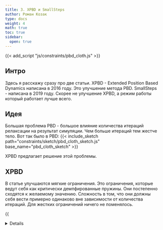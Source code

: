 ```yaml
---
title: 3. XPBD и SmallSteps
author: Роман Козак
type: docs
weight: 4
math: true
toc: true
sidebar:
  open: true
---
```


{{< add_script "js/constraints/pbd_cloth.js" >}}

## Интро

Здесь я расскажу сразу про две статьи.
XPBD - Extended Position Based Dynamics написана в 2016 году. Это улучшение метода PBD.
SmallSteps - написана в 2019 году. Скорее не улучшение XPBD, а режим работы который работает лучше всего.

## Идея

Большая проблема PBD - большое влияние количества итераций релаксации на результат симуляции.
Чем больше итераций тем жестче тело.
Вот так было в PBD:
{{< include_sketch path="constraints/sketch/pbd_cloth_sketch.js" base_name="pbd_cloth_sketch" >}}

XPBD предлагает решение этой проблемы.

## XPBD

В статье улучшаются мягкие ограничения. Это ограничения, которые ведут себя как критически демпфированные пружины.
Они постепенно сходятся к желаемому значению.
Сложность в том, что они должны себя вести примерно одинаково вне зависимости от количества итераций.
Для жестких ограничений ничего не поменялось.

{{<details title="Псевдокод симуляции" closed="true" >}}

```javascript
for (let point of points) {
  // интегрируем позиции точек
  point.p = dt * point.v + dt * dt * point.m_inv * point.fext;
}
// обнуляем лямбды
for (let c of constraints) {
  c.lambda = 0;
}
while (i < max_iterations) {
  for (let c of constraints) {
    // вычисляем delta_lambda
    let delta_lambda = c.compute_delta_lambda();
    let delta_p = c.compute_delta_x(delta_lambda);
    c.lambda += delta_lambda;
    c.update_positions(delta_p);
  }
  i++;
}
// обновляем позиции и скорости
for (let point of points) {
  point.v = (point.p - point.x) / dt;
  point.x = point.p;
}
```

{{< /details >}}

Дальше пойдет математика, которая не нужна для применения.
Кому нужна конечная формула смело пропускайте следующий раздел

### Математика XPBD

Базовая схема такая же как и в PBD. Сначала расчитываем позицию точки $x$ как будто она двигается без ограничений.
Потом применяем ограничения.
{{<details title="Подробнее" closed="true">}}

#### Получаем уравнения

Ограничения действуют силами $f$. У этих ограничений есть потенциальная энергия $U$.

$$
f = -\frac{\partial U(x)}{\partial x}
$$

$$
M \ddot{x} = f
$$

M -- это матрица массы.

$$
M \ddot{x} = -\frac{\partial U(x)}{\partial x}
$$

Теперь используют неявную численную схему:

$$
\begin{equation}
M \frac{x^{n+1} - 2x^n + x^{n-1}}{{\Delta t}^2} = -\frac{\partial U(x^{n+1})}{\partial x}
\end{equation}
$$

Эта схема неявная, так как $x^{n+1}$ зависит от U, которое зависит от $x^{n+1}$.
Для почти всех систем неявная схема абсолютно устойчива.

#### Вводим потенциал

Теперь нужно ввести $U$ для ограничений.
Мы считаем что уравнение ограничения $C(x) = 0$. зависит только от $x$. А еще мы считаем, что оно дифференцируемо.
Вообще можно в качестве потенциала использовать любую функцию, но нам полезно добиться хороших свойств от него.

- $U(x) = 0$ если $C(x) = 0$
  Т.е когда уравнение ограничения выполняется, потенциал равен 0 и сира ограничения тоже равна нулю. Что логично.
- При отклонении от $C(x) = 0$ потенциал растет. Ну и сила ограничения тоже будет расти.

Для этого хорошо подходит квадратичный потенциал:

$$
U(x) = \frac{1}{2} С(x)^T * \alpha^{-1} * C(x)
$$

Здесь $C(x)$ это вектор ограничений, а $\alpha$ это матрица compliance.
Вводится термин compliance $\alpha$: Это параметр обратный жесткости. Оно в пределах $(0; +\inf)$ Чем он больше тем мягче ограничение.
Эта матрица может быть не только диагональной. Благодаря этому можно комбинаю жесткости разных ограничений.

{{<details title="Пример" closed="true">}}
У нас есть простое уравнение пружинки:

$$
C(x) = x = 0
$$

И жесткость пружинки $k = \alpha^{-1}$.

$$
U(x) = \frac{1}{2} (x^T * \alpha^{-1} * x) = \frac{1}{2} k x^2
$$

Тогда сила ограничения будет равна:

$$
f = -\frac{\partial U(x)}{\partial x} = - \nabla C(x) * \alpha^{-1} * C(x)
$$

{{< /details >}}

Дальше вводим переменную $\lambda$ которая будет множителем Лагранжа.

$$
\lambda = -\tilde{\alpha} * C(x)
$$

Это уравнение можно переписать вот так:

$$
C(x) + \tilde{\alpha} * \lambda = 0
$$

Тут $\tilde{\alpha}$ это $\frac{\alpha} {\Delta t^2}$.

#### Уравнения которые нужно решить

Подставляем уравнение силы и $\lambda$ в уравнение движения (1) и получаем финальную систему, которую нужно решить:

$$
\begin{equation}
\begin{aligned}
M(x^{n+1} - \tilde{x}) - \Delta t^2 \nabla C(x^{n+1}) *\lambda^{n+1} = 0 \\\
C(x^{n+1}) + \tilde{\alpha} * \lambda^{n+1} = 0
\end{aligned}
\end{equation}
$$

Где $\tilde{x} = x^n + \Delta t * v^n$

#### Решаем

Получили нашу любимую нелинейную систему уравнений. Нам нужно найти  $x^{n+1}$ и $\lambda^{n+1}$. В общем виде ее решить невозможно.
Поэтому в статье предлагают решать ее итерационным методом Ньютона.
Обозначим уравнения из (2) как

$$
\begin{aligned}
g(x^{n+1}, \lambda^{n+1}) = 0 \\\
h(x^{n+1}, \lambda^{n+1}) = 0
\end{aligned}
$$

Линеаризовываем их относительно $x^{n+1}$ и $\lambda^{n+1}$:

Раньше мы писали ${n+1}$, и это означало значение на следующем шаге. Мы сейчас будем искать $x^{n+1}$ и $\lambda^{n+1}$ итеративно. И поэтому будем писать $x^{i}$ и $\lambda^{i}$, где $i$ -- номер итерации. Т.е. $x^{i}$ это приближение к $x^{n+1}$ на $i$-й итерации.

$$
\begin{bmatrix}
K,  &\nabla C^{T}(x^{i}) \\\
\nabla C{(x^{i})}, &\tilde{\alpha}
\end{bmatrix}
\begin{bmatrix}
\Delta x^{i} \\\
\Delta \lambda^{i}
\end{bmatrix} =
\begin{bmatrix}
g(x^{i}, \lambda^{i}) \\\
h(x^{i}, \lambda^{i})
\end{bmatrix}
$$

Где

$$
\begin{aligned}
&K = \partial{g(x^{n+1}, \lambda^{n+1})} / \partial{x^{n+1}}  = \\\
&= M - \Delta t^2 \nabla C(x^{n+1}) \nabla C^{T}(x^{n+1}) \\\
\end{aligned}
$$

Из этого уравнения мы получаем $\Delta x^{i}$ и $\Delta \lambda^{i}$, которые мы используем для улучшения наших приближений:

$$
\begin{aligned}
x^{i+1} = x^{i} + \Delta x^{i} \\\
\lambda^{i+1} = \lambda^{i} + \Delta \lambda^{i}
\end{aligned}
$$

И так делаем пока не сойдемся.
В качестве начального приближения $x^{0} = \tilde{x}$ и $\lambda^{0} = 0$.

Проблема этого метода в том, что его не всегда просто реализовать. Нужно расчитывать матрицу $K$
у которой второе слагаемое -- Гессиан функции $C(x)$. Это сложно.

#### Упрощаем

- Гессиан ограничений дает поправку как $O(\Delta t^2)$. Это мало. Мы можем его просто выкинуть. Тогда $K = M$. Это константная матрица масс, которая известна с самого начала.
- $g(x^{i}, \lambda^{i}) = 0$.
  Для начальных условий $g(x^{0}, \lambda^{0}) = 0$.
  Остальные итерации изменяют $g$ на малую величину, которая зависит от изменения градиента ограничений. Если ограничение линейное, то $g(x^{i}, \lambda^{i}) = 0$ всегда.

И вот мы получаем простую систему уравнений:

$$
\begin{bmatrix}
M, &\nabla C^{T}(x^{i}) \\\
\nabla C{(x^{i})}, &\tilde{\alpha}
\end{bmatrix}
\begin{bmatrix}
\Delta x^{i} \\\
\Delta \lambda^{i}
\end{bmatrix} =
\begin{bmatrix}
0 \\\
h(x^{i}, \lambda^{i})
\end{bmatrix}
$$

Переписав уравнения в удобной форме получаем:

$$
\begin{equation}
\begin{bmatrix}
\nabla C(x^{i}) M^{-1} \nabla C^{T}(x^{i}) + \tilde{\alpha}
\end{bmatrix}
\Delta \lambda = -C(x^{i}) - \tilde{\alpha} \lambda^{i}
\end{equation}
$$

$$
\begin{equation}
\Delta x = M^{-1} \nabla C^{T}(x^{i}) \Delta \lambda
\end{equation}
$$

{{< /details >}}

### Конец уже близок

В уравнении (3) мы имеем систему линейных уравнений относительно $\Delta \lambda$. Последнее что нужно сделать это решить ее.
Для этого можно использовать  Gauss-Seidel итерации, который уде использовали в PBD.
Если у нас матрица complience диагональная, то каждую $\Delta \lambda$ можно искать вот так:

$$
\begin{equation}
\Delta \lambda_{j} = -\frac{C_{j}(x^{i}) - \tilde{\alpha_{j}} \lambda_{j}^{i}}{\nabla C_{j} M^{-1} \nabla C_{j}^{T} + \tilde{\alpha_{j}}}
\end{equation}
$$

$$
\begin{equation}
\Delta x = M^{-1} \nabla C^{T}(x^{i}) \Delta \lambda
\end{equation}
$$

Где $\tilde{\alpha_{j}}$ это коэффициент compliance(обратная жесткость) для $j$-го ограничения.

И вот наконец-то мы приходим к финальной схеме:
Расчитываем $\Delta \lambda$ по формуле (5), а потом по формуле (4) находим $\Delta x$ И смещаем нужные точки.
И так для каждого ограничения. И повторяем нужное количество итераций.
Что самое крутое, так это то, что для абсолютно жесткого ограничения где $\alpha = 0$ мы получаем PBD если занулим $\alpha$ в формуле (5)

{{< include_sketch path="constraints/sketch/xpbd_cloth_sketch.js" base_name="xpbd_cloth_sketch" >}}

После 10 итераций зависимости жесткости от количества итераций практически нет. И мы можем спокойно настраивать жесткость ткани.

> Коэффициент compliance $\alpha$ для обычной симуляции достаточно маленький. В этой симуляции я делю пользовательское число на 5000. Так что если у вас что-то не работает, то попробуйте уменьшить это число.

Еще из приятностей. У нас есть $\lambda$, с помощью которой можно найти силу ограничения.
И это позволяет делать ограничения, которые можно отключать если силы ограничения становятся слишком большими.

### Дампинг

{{<details title="Дампинг" closed="true">}}
Дампинг здесь вводится через потенциал диссипации энергии.

$$
D(x, v) = \frac{1}{2} \dot{C}(x)^T \beta \dot{C}(x) = \frac{1}{2} v^T*\nabla C(x)^T \beta \nabla C(x) * v
$$

Где $\beta$ это матрица дампинга.

Сила дампинга равна:

$$
f = -\frac{\partial D(x, v)^T}{\partial v} = -\nabla C(x)^T \beta \nabla C(x) * v
$$

Точно также здесь можно ввести переменную $\lambda_{damp}$:

$$
\lambda_{damp} = -\tilde{\beta} \nabla C(x) * v
$$

Где $\tilde{\beta} = \frac{\beta}{\Delta t^2}$

Дальше мы делаем очень крутой переход. Сила дампинга должна быть сонаправлена с силой самого ограничения. Поэтому мы можем просто сложить $\lambda_{elastic}$ и $\lambda_{damp}$ и получить общую силу ограничения.

$$
\lambda = \lambda_{elastic} + \lambda_{damp} = -\tilde{\alpha} \nabla C(x) - \tilde{\beta} \nabla C(x) * v
$$

$$
h(x, \lambda) = C(x) + \tilde{\alpha} \lambda + \tilde{\alpha}\tilde{\beta} \nabla C(x) * v = 0
$$

Подставляя это в уравнение (3) и линеаризуя получаем:

$$
\left[\mathbf{I} + \frac{\tilde{\alpha} \tilde{\beta}}{\Delta t} \nabla \mathbf{C}(\mathbf{x}\_i) \mathbf{M}^{-1} \nabla \mathbf{C}(\mathbf{x}\_i)^{\mathrm{T}} + \tilde{\alpha}\right] \Delta \boldsymbol{\lambda} = -\mathbf{h}(\mathbf{x}\_i, \boldsymbol{\lambda}\_i)
$$

И в итоге получаем вот такое решение для $\Delta \lambda$:

{{< /details >}}

Если матрица compliance и дампинга диагональная, то получаем вот такую формулу:

$$
\begin{equation}
\Delta \lambda_j = \frac{-C_j(\mathbf{x}_i) - \tilde{\alpha}_j \lambda_j - \gamma_j \nabla C_j (\mathbf{x}_i - \mathbf{x}^n)}{(1 + \gamma_j) \nabla C_j \mathbf{M}^{-1} \nabla C_j^{\mathrm{T}} + \tilde{\alpha}_j}
\end{equation}
$$

Где

$$
\gamma = \frac{\tilde{\alpha} \tilde{\beta}}{\Delta t}
$$

Выглядит суперстремно, но тут все очень легко считается.

## SmallSteps

SmallSteps это режим работы XPBD, который был описан в [статье](#smallsteps_article) в 2019 году.


Используется тут [warp NVIDIA](https://github.com/NVIDIA/warp/blob/main/warp/sim/integrator_xpbd.py)

По дефолту используется в PhysX.

Я не знаю почему, но разработчики решили назвать этот солвер Temporal Gauss-Seidel (TGS).

## Источники

- Оригинальная статья [XPBD](https://matthias-research.github.io/pages/publications/XPBD.pdf)
- [Статья](https://ep.liu.se/ecp/019/005/ecp01905.pdf) в которой рассказывают почему квадратичный потенциал хорошо подходит для ограничений
- [Статья](https://www.cs.columbia.edu/cg/pdfs/131-ESIC.pdf) в которой рассказывают почему можно обнулять $g(x^{i}, \lambda^{i})$ в XPBD и как это влияет на результат
- Про потенциал диссипации энергии [тут](https://en.wikipedia.org/wiki/Rayleigh_dissipation_function)
- <a id="smallsteps_article"></a> Оригинальная статья [SmallSteps](https://www.cs.columbia.edu/cg/pdfs/131-ESIC.pdf)
